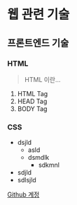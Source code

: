 # 웹 관련 기술
## 프론트엔드 기술
### HTML
> HTML 이란...
1. HTML Tag
2. HEAD Tag
3. BODY Tag

### CSS
* dsjld
  * asld
  + dsmdlk
    - sdkmnl
* sdjld
* sdlsjld

[Github 계정](http://github.com/hj9317/)